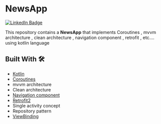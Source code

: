 # NewsApp
<a href="https://www.linkedin.com/in/abdelrahmanamr285/">
    <img src="https://img.shields.io/badge/LinkedIn-blue?style=for-the-badge&logo=linkedin&logoColor=white" alt="LinkedIn Badge"/>
  </a>

This repository contains a **NewsApp** that implements Coroutines , mvvm architecture , clean architecture , navigation component , retrofit , etc.... using kotlin language

## Built With 🛠

*  [Kotlin](https://kotlinlang.org/) 
*  [Coroutines](https://developer.android.com/kotlin/coroutines)
*  mvvm architecture
*  Clean architecture
*  [Navigation component](https://developer.android.com/guide/navigation)
*  [Retrofit2](https://square.github.io/retrofit/) 
*  Single activity concept 
*  Repository pattern
*  [ViewBinding](https://developer.android.com/topic/libraries/view-binding) 
